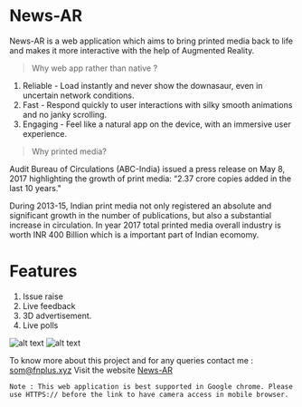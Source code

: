 # News-AR
News-AR is a web application which aims to bring printed media back to life and makes it more interactive with the help of Augmented Reality.

 > Why web app rather than native ?
 
 1. Reliable - Load instantly and never show the downasaur, even in uncertain network conditions.
 2. Fast - Respond quickly to user interactions with silky smooth animations and no janky scrolling.
 3. Engaging - Feel like a natural app on the device, with an immersive user experience.
 
 > Why printed media?
 
 Audit Bureau of Circulations (ABC-India) issued a press release on May 8, 2017 highlighting the growth of print media: “2.37 crore     copies added in the last 10 years."

 During 2013-15, Indian print media not only registered an absolute and significant growth in the number of publications, but also a substantial increase in circulation. In year 2017 total printed media overall industry is worth INR 400 Billion which is a important part of Indian ecomomy.
 

# Features

 1. Issue raise
 2. Live feedback
 3. 3D advertisement.
 4. Live polls
 
![alt text](https://drive.google.com/file/d/13O_qPOaGiWCSn8FJCs7J1Tp8z8jwVCNt/view?usp=sharing)
![alt text](https://drive.google.com/open?id=1EAe6Hg2uHgMRybCMWi40NXND22xJbMAc)
 
 To know more about this project and for any queries contact me : som@fnplus.xyz
 Visit the website [News-AR](https://news-ar.netlify.com)
 
 ```
Note : This web application is best supported in Google chrome. Please use HTTPS:// before the link to have camera access in mobile browser.
```

